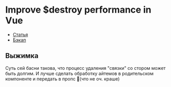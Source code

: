 # Improve $destroy performance in Vue

- [Статья](https://medium.com/@przemyslaw.jan.beigert/improve-destroy-performance-in-vue-47e212abe135)
- [Бэкап](./files/Improve%20$destroy%20performance%20in%20Vue.png)

## Выжимка

Суть сей басни такова, что процесс удаления "связки" со стором может быть долгим.
И лучше сделать обработку айтемов в родительском компоненте и передать в пропс 🤔(что не оч. краше)
